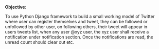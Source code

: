 <b>Objective:</b>
<p>To use Python Django framework to build a small working model of Twitter where user can register themselves and tweet, they can be followed or unfollowed by other user, on following others, their tweet will appear in users tweets list, when any user @xyz user, the xyz user shall receive a notification under notification section. Once the notifications are read, the unread count should clear out etc.</p>
